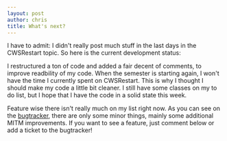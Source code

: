 ```yaml
---
layout: post
author: chris
title: What's next?
---
```

I have to admit: I didn't really post much stuff in the last days in the CWSRestart topic. So here is the current development status:

I restructured a ton of code and added a fair decent of comments, to improve readbility of my code. When the semester is starting again, I won't have the time I currently spent on CWSRestart. This is why I thought I should make my code a little bit cleaner. I still have some classes on my to do list, but I hope that I have the code in a solid state this week.

Feature wise there isn't really much on my list right now. As you can see on the [bugtracker](https://github.com/ChrisK91/CWSRestart/issues?state=open&labels=enhancement), there are only some minor things, mainly some additional MITM improvements. If you want to see a feature, just comment below or add a ticket to the bugtracker!